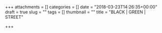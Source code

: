 +++
attachments = []
categories = []
date = "2018-03-23T14:26:35+00:00"
draft = true
slug = ""
tags = []
thumbnail = ""
title = "BLACK | GREEN | STREET"

+++
